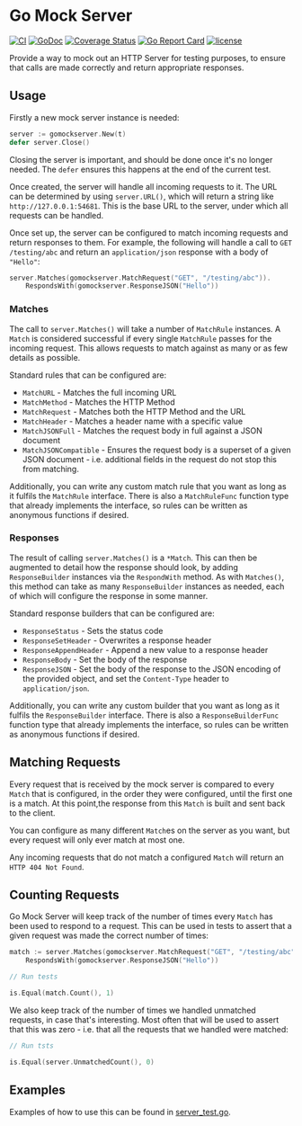 # Go Mock Server

[![CI](https://github.com/sazzer/gomockserver/actions/workflows/ci.yml/badge.svg)](https://github.com/sazzer/gomockserver/actions/workflows/ci.yml)
[![GoDoc](https://godoc.org/github.com/sazzer/gomockserver?status.svg)](https://godoc.org/github.com/sazzer/gomockserver)
[![Coverage Status](https://coveralls.io/repos/github/sazzer/gomockserver/badge.svg?branch=main)](https://coveralls.io/github/sazzer/gomockserver?branch=main)
[![Go Report Card](https://goreportcard.com/badge/github.com/sazzer/gomockserver)](https://goreportcard.com/report/github.com/sazzer/gomockserver)
[![license](https://img.shields.io/badge/license-MIT-blue.svg)]()

Provide a way to mock out an HTTP Server for testing purposes, to ensure that calls are made correctly and return appropriate responses.

## Usage

Firstly a new mock server instance is needed:

```go
server := gomockserver.New(t)
defer server.Close()
```

Closing the server is important, and should be done once it's no longer needed. The `defer` ensures this happens at the end of the current test.

Once created, the server will handle all incoming requests to it. The URL can be determined by using `server.URL()`, which will return a string like `http://127.0.0.1:54681`. This is the base URL to the server, under which all requests can be handled.

Once set up, the server can be configured to match incoming requests and return responses to them. For example, the following will handle a call to `GET /testing/abc` and return an `application/json` response with a body of `"Hello"`:

```go
server.Matches(gomockserver.MatchRequest("GET", "/testing/abc")).
	RespondsWith(gomockserver.ResponseJSON("Hello"))
```

### Matches

The call to `server.Matches()` will take a number of `MatchRule` instances. A `Match` is considered successful if every single `MatchRule` passes for the incoming request. This allows requests to match against as many or as few details as possible.

Standard rules that can be configured are:

- `MatchURL` - Matches the full incoming URL
- `MatchMethod` - Matches the HTTP Method
- `MatchRequest` - Matches both the HTTP Method and the URL
- `MatchHeader` - Matches a header name with a specific value
- `MatchJSONFull` - Matches the request body in full against a JSON document
- `MatchJSONCompatible` - Ensures the request body is a superset of a given JSON document - i.e. additional fields in the request do not stop this from matching.

Additionally, you can write any custom match rule that you want as long as it fulfils the `MatchRule` interface. There is also a `MatchRuleFunc` function type that already implements the interface, so rules can be written as anonymous functions if desired.

### Responses

The result of calling `server.Matches()` is a `*Match`. This can then be augmented to detail how the response should look, by adding `ResponseBuilder` instances via the `RespondWith` method. As with `Matches()`, this method can take as many `ResponseBuilder` instances as needed, each of which will configure the response in some manner.

Standard response builders that can be configured are:

- `ResponseStatus` - Sets the status code
- `ResponseSetHeader` - Overwrites a response header
- `ResponseAppendHeader` - Append a new value to a response header
- `ResponseBody` - Set the body of the response
- `ResponseJSON` - Set the body of the response to the JSON encoding of the provided object, and set the `Content-Type` header to `application/json`.

Additionally, you can write any custom builder that you want as long as it fulfils the `ResponseBuilder` interface. There is also a `ResponseBuilderFunc` function type that already implements the interface, so rules can be written as anonymous functions if desired.

## Matching Requests

Every request that is received by the mock server is compared to every `Match` that is configured, in the order they were configured, until the first one is a match. At this point,the response from this `Match` is built and sent back to the client.

You can configure as many different `Match`es on the server as you want, but every request will only ever match at most one.

Any incoming requests that do not match a configured `Match` will return an `HTTP 404 Not Found`.

## Counting Requests

Go Mock Server will keep track of the number of times every `Match` has been used to respond to a request. This can be used in tests to assert that a given request was made the correct number of times:

```go
match := server.Matches(gomockserver.MatchRequest("GET", "/testing/abc")).
	RespondsWith(gomockserver.ResponseJSON("Hello"))

// Run tests

is.Equal(match.Count(), 1)
```

We also keep track of the number of times we handled unmatched requests, in case that's interesting. Most often that will be used to assert that this was zero - i.e. that all the requests that we handled were matched:

```go
// Run tsts

is.Equal(server.UnmatchedCount(), 0)
```

## Examples

Examples of how to use this can be found in [server_test.go](https://github.com/sazzer/gomockserver/blob/main/server_test.go).
